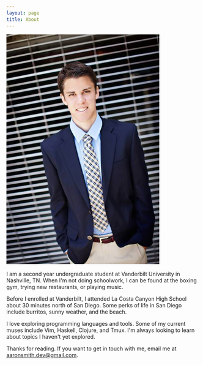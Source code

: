 ```yaml
---
layout: page
title: About
---
```


![Profile](/assets/profile.jpg)

I am a second year undergraduate student at Vanderbilt University in Nashville, TN. When I'm not doing schoolwork, I can be found at the boxing gym, trying new restaurants, or playing music.

Before I enrolled at Vanderbilt, I attended La Costa Canyon High School about 30 minutes north of San Diego. Some perks of life in San Diego include burritos, sunny weather, and the beach. 

I love exploring programming languages and tools. Some of my current muses include Vim, Haskell, Clojure, and Tmux. I'm always looking to learn about topics I haven't yet explored.

Thanks for reading. If you want to get in touch with me, email me at <a href="mailto:aaronsmith.dev@gmail.com">aaronsmith.dev@gmail.com</a>.
